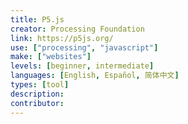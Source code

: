 ```yaml
---
title: P5.js
creator: Processing Foundation
link: https://p5js.org/
use: ["processing", "javascript"]
make: ["websites"]
levels: [beginner, intermediate]
languages: [English, Español, 简体中文]
types: [tool]
description:
contributor:
---
```

